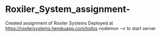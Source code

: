 # Roxiler_System_assignment-
Created assignment of Roxiler Systems
Deployed at https://roxilersystems.herokuapp.com/todos
nodemon --> to start server
